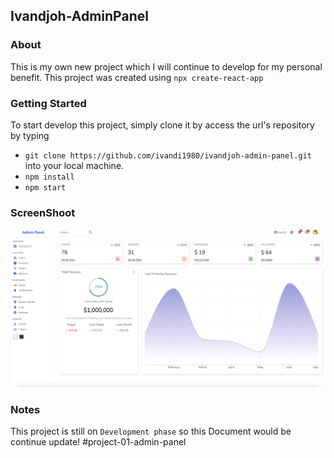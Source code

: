 ## Ivandjoh-AdminPanel

### About

This is my own new project which I will continue to develop for my personal benefit. This project was created using `npx create-react-app`

### Getting Started

To start develop this project, simply clone it by access the url's repository by typing <br />

- `git clone https://github.com/ivandi1980/ivandjoh-admin-panel.git` into your local machine.
- `npm install`
- `npm start`

### ScreenShoot

![Dashboard](./public/assets/images/dashboard.png "This is the dashboard")

### Notes

This project is still on `Development phase` so this Document would be continue update!
#project-01-admin-panel
